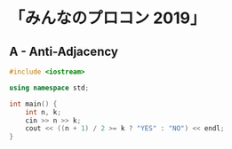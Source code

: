 # 「みんなのプロコン 2019」
## A - Anti-Adjacency
```cpp
#include <iostream>

using namespace std;

int main() {
    int n, k;
    cin >> n >> k;
    cout << ((n + 1) / 2 >= k ? "YES" : "NO") << endl;
}
```
